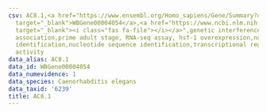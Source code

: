 ```yaml
---
csv: AC8.1,<a href="https://www.ensembl.org/Homo_sapiens/Gene/Summary?db=core;g=WBGene00004054"
  target="_blank">WBGene00004054</a>,<a href="https://www.ncbi.nlm.nih.gov/pubmed/30894454"
  target="_blank"><i class="fas fa-file"></i></a>",genetic interference,functional
  association,prime adult stage, RNA-seq assay, hsf-1 overexpression,nucleotide sequence
  identification,nucleotide sequence identification,transcriptional regulation,down-regulates
  activity
data_alias: AC8.1
data_id: WBGene00004054
data_numevidence: 1
data_species: Caenorhabditis elegans
data_taxid: '6239'
title: AC8.1
---
```

